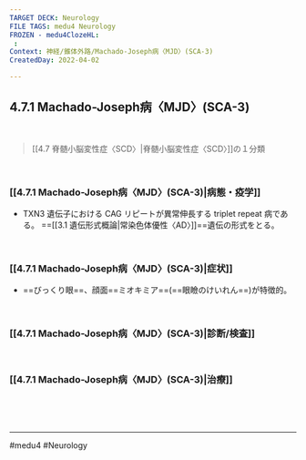 ```yaml
---
TARGET DECK: Neurology
FILE TAGS: medu4 Neurology
FROZEN - medu4ClozeHL:
 : 
Context: 神経/錐体外路/Machado-Joseph病〈MJD〉(SCA-3)
CreatedDay: 2022-04-02

---
```


## 4.7.1 Machado-Joseph病〈MJD〉(SCA-3)

<br>

>[[4.7 脊髄小脳変性症〈SCD〉\|脊髄小脳変性症〈SCD〉]]の１分類

<br>

### [[4.7.1 Machado-Joseph病〈MJD〉(SCA-3)|病態・疫学]]
* TXN3 遺伝子における CAG リピートが異常伸長する triplet repeat 病である。 ==[[3.1 遺伝形式概論\|常染色体優性〈AD〉]]==遺伝の形式をとる。
<!--ID: 1649070300991-->


<br>

### [[4.7.1 Machado-Joseph病〈MJD〉(SCA-3)|症状]]
* ==びっくり眼==、顔面==ミオキミア==(==眼瞼のけいれん==)が特徴的。
<!--ID: 1649070300998-->



<br>

### [[4.7.1 Machado-Joseph病〈MJD〉(SCA-3)|診断/検査]]


<br>

### [[4.7.1 Machado-Joseph病〈MJD〉(SCA-3)|治療]]


<br><br><br>

---
#medu4 #Neurology 